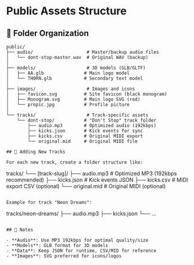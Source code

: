 # Public Assets Structure

## 📁 Folder Organization

```
public/
├── audio/                    # Master/backup audio files
│   └── dont-stop-master.wav  # Original WAV (backup)
│
├── models/                   # 3D models (GLB/GLTF)
│   ├── AA.glb               # Main logo model
│   └── THORN.glb            # Secondary text model
│
├── images/                   # Images and icons
│   ├── favicon.svg          # Site favicon (black monogram)
│   ├── Monogram.svg         # Main logo SVG (red)
│   └── propic.jpg           # Profile picture
│
└── tracks/                   # Track-specific assets
    └── dont-stop/           # "Don't Stop" track folder
        ├── audio.mp3        # Optimized audio (192kbps)
        ├── kicks.json       # Kick events for sync
        ├── kicks.csv        # Original MIDI export
        └── original.mid     # Original MIDI file

## 🎵 Adding New Tracks

For each new track, create a folder structure like:

```
tracks/
└── [track-slug]/
    ├── audio.mp3            # Optimized MP3 (192kbps recommended)
    ├── kicks.json           # Kick events JSON
    ├── kicks.csv            # MIDI export CSV (optional)
    └── original.mid         # Original MIDI (optional)
```

Example for track "Neon Dreams":
```
tracks/neon-dreams/
├── audio.mp3
├── kicks.json
└── ...
```

## 📝 Notes

- **Audio**: Use MP3 192kbps for optimal quality/size
- **Models**: GLB format for 3D models
- **Data**: Keep JSON for runtime, CSV/MID for reference
- **Images**: SVG preferred for icons/logos


